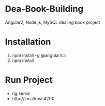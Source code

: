 # Dea-Book-Building
Angular2, Node.js, MySQL dealing book project

# Installation
1. npm install -g @angular/cli
2. npm install

# Run Project
- ng serve
- http://localhost:4200